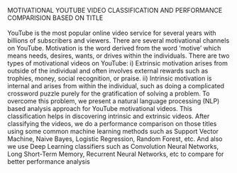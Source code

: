 MOTIVATIONAL YOUTUBE VIDEO CLASSIFICATION AND PERFORMANCE COMPARISION BASED ON TITLE
<br>
<br>
YouTube is the most popular online video service for several years with billions 
of subscribers and viewers. There are several motivational channels on 
YouTube. Motivation is the word derived from the word ’motive’ which means 
needs, desires, wants, or drives within the individuals. There are two types of 
motivational videos on YouTube: i) Extrinsic motivation arises from outside of 
the individual and often involves external rewards such as trophies, money, 
social recognition, or praise. ii) Intrinsic motivation is internal and arises from 
within the individual, such as doing a complicated crossword puzzle purely for 
the gratification of solving a problem. To overcome this problem, we present a 
natural language processing (NLP) based analysis approach for YouTube 
motivational videos. This classification helps in discovering intrinsic and extrinsic 
videos. After classifying the videos, we do a performance comparison on those 
titles using some common machine learning methods such as Support Vector 
Machine, Naive Bayes, Logistic Regression, Random Forest, etc. And also we use 
Deep Learning classifiers such as Convolution Neural Networks, Long Short-Term 
Memory, Recurrent Neural Networks, etc to compare for better performance 
analysis
